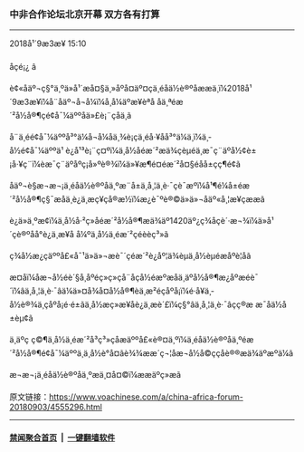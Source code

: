### 中非合作论坛北京开幕 双方各有打算
------------------------

<div class="published">
 <span class="date" title="ä¸­å½æ¶é´">
  <time datetime="2018-09-03T15:10:32+08:00">
   2018å¹´9æ3æ¥ 15:10
  </time>
 </span>
</div>
<br/>
<div class="wsw">
 <span class="dateline">
  åçé¡¿ â
 </span>
 <p>
  è¢«åäº¬ç§°ä¸ºä»å¹´æå¤§ä¸»åºå¤äº¤çä¸­éåä½è®ºåææä¸ï¼2018å¹´9æ3æ¥ï¼å¨åäº¬å¬å¼ï¼å¸å¼äºæ¥èªå åä¸ªéæ´²å½å®¶çé¢å¯¼äººåä»£è¡¨çåä¸ã
 </p>
 <p>
  å¨ä¸­éé¢å¯¼äººå³°ä¼å¬å¼åä¸¾è¡çä¸­éå·¥åå³°ä¼ä¸ï¼ä¸­å½é¢å¯¼äººä¹ è¿å¹³è¡¨ç¤ºï¼ä¸­å½åéæ´²æä¾çèµéä¸æ¯ç¨äºå½¢è±¡å·¥ç¨ï¼èæ¯ç¨äºåºç¡å»ºè®¾ï¼ä»¥æ¶é¤éæ´²å¤§éåå±çç¶é¢ã
 </p>
 <p>
  åäº¬è§æ¬æ¬¡ä¸­éåä½è®ºåä¸ºæ¨å±ä¸å¸¦ä¸è·¯çè¯æºï¼å¹¶é¼å±éæ´²å½å®¶ç§¯æåä¸è¿ä¸æç¥çå®æ½ï¼æ¿è¯ºè®©ä»ä»¬åäº«å¸¦æ¥çææã
 </p>
 <p>
  è¿ä»ä¸ºæ­¢ï¼ä¸­å½å·²ç»åéæ´²å½å®¶æä¾äº1420äº¿ç¾åçè´·æ¬¾ï¼ä»å¹´çè®ºåå°è¿ä¸æ­¥å å¼ºä¸­å½ä¸éæ´²çéèèç³»ã
 </p>
 <p paraeid="{8d446c9e-2417-4635-b5ac-aec50c60f176}{158}" paraid="59391624" xml:lang="EN-US">
  ç¾å½æ¿çäººå£«å¯¹ä»ä»¬æè¯´çéæ´²è¿åº¦ä¾èµä¸­å½èµéæåºè­¦åã
 </p>
 <p>
  æ­¤åï¼åæ¬å½éè´§å¸åºéç»ç»ç­å¨åçå½éæºæåä¸äºå½å®¶æ¿åºæéè¯´ï¼âä¸å¸¦ä¸è·¯âä¼ä»¤å¾å¤å½å®¶èä¸æ²éçåºå¡ï¼é·å¥ä¸­å½è®¾ä¸çåºå¡é·é±ãä¸­å½æç»æ¥åè¿ä¸æè´£ï¼ç§°âä¸å¸¦ä¸è·¯âçç®æ æ¯åä½å±èµ¢ã
 </p>
 <p>
  ä¸äºç ç©¶ä¸­å½ä¸éæ´²å³ç³»çåæäººå£«è®¤ä¸ºï¼ä¸­éåä½è®ºåä¸ºéæ´²å½å®¶é¢å¯¼äººä¸ä¸­å½è°å¤ãè¾¾ææ´ç¬¦åæ¬å½å©ççåè®®æä¾äºæºä¼ã
 </p>
 <p>
  æ¬æ¬¡ä¸­éåä½è®ºåä¸ºæä¸¤å¤©ï¼ææäºç»æã
 </p>
</div>

原文链接：https://www.voachinese.com/a/china-africa-forum-20180903/4555296.html


------------------------
#### [禁闻聚合首页](https://github.com/gfw-breaker/banned-news/blob/master/README.md) &nbsp;|&nbsp;  [一键翻墙软件](https://github.com/gfw-breaker/nogfw/blob/master/README.md)